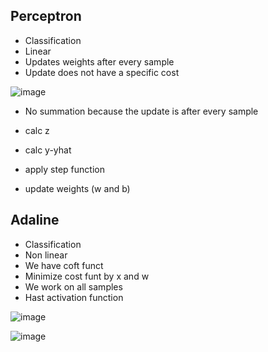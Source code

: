 ## Perceptron
- Classification
- Linear
- Updates weights after every sample
- Update does not have a specific cost

![image](https://user-images.githubusercontent.com/70928356/229261130-af9356e2-02c0-4778-852f-00f97ea08292.png)

- No summation because the update is after every sample

- calc z
- calc y-yhat
- apply step function
- update weights (w and b)

## Adaline
- Classification
- Non linear
- We have coft funct
- Minimize cost funt by x and w
- We work on all samples
- Hast activation function

![image](https://user-images.githubusercontent.com/70928356/229265802-99f5bec6-e577-493b-bc31-dc1131e51491.png)

![image](https://user-images.githubusercontent.com/70928356/229265991-e78a9cb4-2912-43b9-9977-865d6d989c1c.png)

